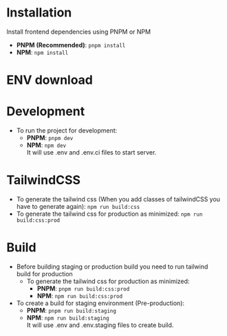# Installation

Install frontend dependencies using PNPM or NPM

- **PNPM (Recommended)**: `pnpm install`
- **NPM**: `npm install`

# ENV download

# Development

- To run the project for development:
  - **PNPM**: `pnpm dev`
  - **NPM**: `npm dev`<br/>It will use .env and .env.ci files to start server.

# TailwindCSS

- To generate the tailwind css (When you add classes of tailwindCSS you have to generate again): `npm run build:css`
- To generate the tailwind css for production as minimized: `npm run build:css:prod`

# Build

- Before building staging or production build you need to run tailwind build for production
  - To generate the tailwind css for production as minimized:
    - **PNPM**: `pnpm run build:css:prod`
    - **NPM**: `npm run build:css:prod`
- To create a build for staging environment (Pre-production):
  - **PNPM**: `pnpm run build:staging`
  - **NPM**: `npm run build:staging`<br/>It will use .env and .env.staging files to create build.

